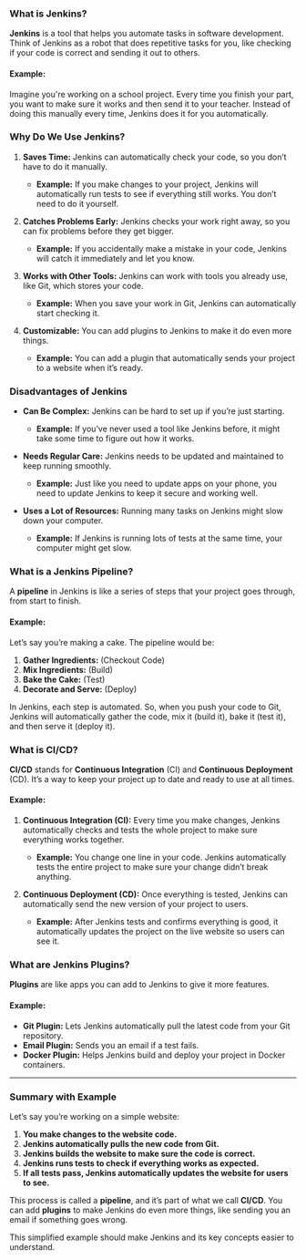 

### **What is Jenkins?**

**Jenkins** is a tool that helps you automate tasks in software development.
Think of Jenkins as a robot that does repetitive tasks for you, like checking
if your code is correct and sending it out to others.

#### **Example:**
Imagine you're working on a school project. Every time you finish your part,
you want to make sure it works and then send it to your teacher. Instead of 
doing this manually every time, Jenkins does it for you automatically.

### **Why Do We Use Jenkins?**

1. **Saves Time:** Jenkins can automatically check your code, so you don’t have to do it manually.
   
   - **Example:** If you make changes to your project, Jenkins will automatically run tests to see if everything still works.
                 You don’t need to do it yourself.

2. **Catches Problems Early:** Jenkins checks your work right away, so you can fix problems before they get bigger.
   
   - **Example:** If you accidentally make a mistake in your code, Jenkins will catch it immediately and let you know.

3. **Works with Other Tools:** Jenkins can work with tools you already use, like Git, which stores your code.
   
   - **Example:** When you save your work in Git, Jenkins can automatically start checking it.

4. **Customizable:** You can add plugins to Jenkins to make it do even more things.
   
   - **Example:** You can add a plugin that automatically sends your project to a website when it’s ready.

### **Disadvantages of Jenkins**

- **Can Be Complex:** Jenkins can be hard to set up if you’re just starting.
   
   - **Example:** If you’ve never used a tool like Jenkins before, it might take some time to figure out how it works.

- **Needs Regular Care:** Jenkins needs to be updated and maintained to keep running smoothly.
   
   - **Example:** Just like you need to update apps on your phone, you need to update Jenkins to keep it secure and working well.

- **Uses a Lot of Resources:** Running many tasks on Jenkins might slow down your computer.
   
   - **Example:** If Jenkins is running lots of tests at the same time, your computer might get slow.

### **What is a Jenkins Pipeline?**

A **pipeline** in Jenkins is like a series of steps that your project goes through, from start to finish. 

#### **Example:**
Let’s say you’re making a cake. The pipeline would be:

1. **Gather Ingredients:** (Checkout Code)
2. **Mix Ingredients:** (Build)
3. **Bake the Cake:** (Test)
4. **Decorate and Serve:** (Deploy)

In Jenkins, each step is automated. So, when you push your code to Git,
Jenkins will automatically gather the code, mix it (build it), bake it (test it), and then serve it (deploy it).

### **What is CI/CD?**

**CI/CD** stands for **Continuous Integration** (CI) and
**Continuous Deployment** (CD). It’s a way to keep your project
up to date and ready to use at all times.

#### **Example:**
1. **Continuous Integration (CI):** Every time you make changes,
Jenkins automatically checks and tests the whole project to make sure everything works together.
   
   - **Example:** You change one line in your code. Jenkins automatically
                 tests the entire project to make sure your change didn’t break anything.

2. **Continuous Deployment (CD):** Once everything is tested, Jenkins can automatically send the new version of your project to users.
   
   - **Example:** After Jenkins tests and confirms everything is good, it automatically updates the project on the live website so users can see it.

### **What are Jenkins Plugins?**

**Plugins** are like apps you can add to Jenkins to give it more features.

#### **Example:**
- **Git Plugin:** Lets Jenkins automatically pull the latest code from your Git repository.
- **Email Plugin:** Sends you an email if a test fails.
- **Docker Plugin:** Helps Jenkins build and deploy your project in Docker containers.

---

### **Summary with Example**

Let’s say you’re working on a simple website:

1. **You make changes to the website code.**
2. **Jenkins automatically pulls the new code from Git.**
3. **Jenkins builds the website to make sure the code is correct.**
4. **Jenkins runs tests to check if everything works as expected.**
5. **If all tests pass, Jenkins automatically updates the website for users to see.**

This process is called a **pipeline**, and it’s part of what we call **CI/CD**.
You can add **plugins** to make Jenkins do even more things, like sending you an email if something goes wrong.

This simplified example should make Jenkins and its key concepts easier to understand.

